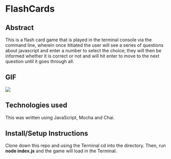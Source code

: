 # FlashCards

## Abstract
This is a flash card game that is played in the terminal console via the command line, wherein once ititiated the user will see a series of questions about javascript and enter a number to select the choice; they will then be informed whether it is correct or not and will hit enter to move to the next question until it goes through all.

## GIF
![](https://media.giphy.com/media/z3C5wUvOdWvA9kXHHj/giphy.gif)

## Technologies used
This was written using JavaScript, Mocha and Chai.

## Install/Setup Instructions
Clone down this repo and using the Terminal cd into the directory. Then, run **node index.js** and the game will load in the Terminal.


